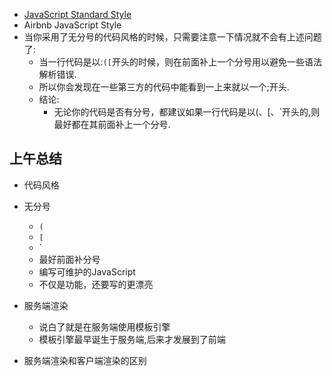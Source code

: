- [JavaScript Standard Style](https://standardjs.com)
- Airbnb JavaScript Style
- 当你采用了无分号的代码风格的时候，只需要注意一下情况就不会有上述问题了:
    - 当一行代码是以:`([`开头的时候，则在前面补上一个分号用以避免一些语法解析错误.
    - 所以你会发现在一些第三方的代码中能看到一上来就以一个;开头.
    - 结论:
        - 无论你的代码是否有分号，都建议如果一行代码是以(、[、`开头的,则最好都在其前面补上一个分号.
## 上午总结


- 代码风格
- 无分号
    - `(`
    - `[`
    - `
    - 最好前面补分号
    - 编写可维护的JavaScript
    - 不仅是功能，还要写的更漂亮
- 服务端渲染
    - 说白了就是在服务端使用模板引擎
    - 模板引擎最早诞生于服务端,后来才发展到了前端


- 服务端渲染和客户端渲染的区别
